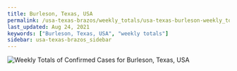 ```yaml
---
title: Burleson, Texas, USA
permalink: /usa-texas-brazos/weekly_totals/usa-texas-burleson-weekly_totals.html
last_updated: Aug 24, 2021
keywords: ["Burleson, Texas, USA", "weekly totals"]
sidebar: usa-texas-brazos_sidebar
---
```


![Weekly Totals of Confirmed Cases for Burleson, Texas, USA](/covid_tracker/images/graphs/usa-texas-burleson-weekly_totals_graph.png)
